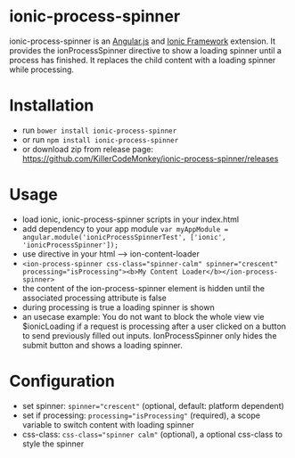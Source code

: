 # ionic-process-spinner

ionic-process-spinner is an [Angular.js](http://angularjs.org/) and [Ionic Framework](http://ionicframework.com/) extension. It provides the ionProcessSpinner directive to show a loading spinner until a process has finished. It replaces the child content with a loading spinner while processing.

Installation
============
- run `bower install ionic-process-spinner`
- or run `npm install ionic-process-spinner`
- or download zip from release page: https://github.com/KillerCodeMonkey/ionic-process-spinner/releases

Usage
=====
- load ionic, ionic-process-spinner scripts in your index.html
- add dependency to your app module `var myAppModule = angular.module('ionicProcessSpinnerTest', ['ionic', 'ionicProcessSpinner']);`
- use directive in your html --> ion-content-loader
- `<ion-process-spinner css-class="spinner-calm" spinner="crescent" processing="isProcessing"><b>My Content Loader</b></ion-process-spinner>`
- the content of the ion-process-spinner element is hidden until the associated processing attribute is false
- during processing is true a loading spinner is shown
- an usecase example: You do not want to block the whole view vie $ionicLoading if a request is processing after a user clicked on a button to send previously filled out inputs. IonProcessSpinner only hides the submit button and shows a loading spinner.

Configuration
=============
- set spinner: `spinner="crescent"` (optional, default: platform dependent)
- set if processing: `processing="isProcessing"` (required), a scope variable to switch content with loading spinner
- css-class: `css-class="spinner calm"` (optional), a optional css-class to style the spinner
